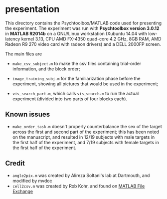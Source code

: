 # presentation

This directory contains the Psychtoolbox/MATLAB code used for presenting the experiment. The experiment was run with **Psychtoolbox version 3.0.12** in **MATLAB R2014b** on a GNU/Linux workstation (Xubuntu 14.04 with low-latency
kernel 3.13, CPU AMD FX-4350 quad-core 4.2 GHz, 8GB RAM, AMD Radeon R9 270 video card with radeon drivers) and a DELL 2000FP screen.

The main files are

- `make_csv_subject.m` to make the csv files containing trial-order information, and the block order;


- `image_training_subj.m` for the familiarization phase before the experiment, showing all pictures that would be used in the experiment;
- `vis_search_part.m`, which calls `vis_search.m` to run the actual experiment (divided into two parts of four blocks each).

## Known issues

- `make_order_task.m` doesn't properly counterbalance the sex of the target across the first and second part of the experiment; this has been noted on the manuscript, and resulted in 12/19 subjects with male targets in the first half of the experiment, and 7/19 subjects with female targets in the first half of the experiment.

## Credit

- `angle2pix.m` was created by Alireza Soltani's lab at Dartmouth, and modified by mvdoc
- `cell2csv.m` was created by Rob Kohr, and found on [MATLAB File Exchange](https://www.mathworks.com/matlabcentral/fileexchange/7601-cell2csv)

## 